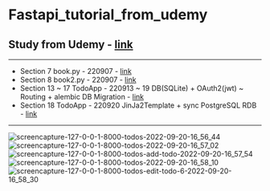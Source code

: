# Fastapi_tutorial_from_udemy
## Study from Udemy - [link](https://www.udemy.com/course/fastapi-the-complete-course/)
---
- Section 7 book.py - 220907 - [link](https://github.com/JYPark-Code/fast_api_tutorial_udemy/tree/Main/Projects/Book_Project/books.py)
- Section 8 book2.py - 220907 - [link](https://github.com/JYPark-Code/fast_api_tutorial_udemy/tree/Main/Projects/Book_Project/books2.py)
- Section 13 ~ 17 TodoApp - 220913 ~ 19 DB(SQLite) + OAuth2(jwt) ~ Routing + alembic DB Migration - [link](https://github.com/JYPark-Code/fast_api_tutorial_udemy/tree/Main/Projects/Alembic_Project)
- Section 18 TodoApp - 220920 JinJa2Template + sync PostgreSQL RDB - [link](https://github.com/JYPark-Code/fast_api_tutorial_udemy/tree/Main/Projects/Web_Project/TodoApp)
---
![screencapture-127-0-0-1-8000-todos-2022-09-20-16_56_44](https://user-images.githubusercontent.com/17328659/191201381-c05c35c0-3764-427a-a133-817c2fe40ff7.png)
![screencapture-127-0-0-1-8000-todos-2022-09-20-16_57_02](https://user-images.githubusercontent.com/17328659/191201396-f65ad53b-e691-4e86-b79b-290847a00fff.png)
![screencapture-127-0-0-1-8000-todos-add-todo-2022-09-20-16_57_54](https://user-images.githubusercontent.com/17328659/191201403-5e399d79-9914-4b0f-8c94-9ac77a7fc60e.png)
![screencapture-127-0-0-1-8000-todos-2022-09-20-16_58_10](https://user-images.githubusercontent.com/17328659/191201415-73b5ab38-0c33-4525-9a94-4095d5155549.png)
![screencapture-127-0-0-1-8000-todos-edit-todo-6-2022-09-20-16_58_30](https://user-images.githubusercontent.com/17328659/191201423-50ad7295-680c-4358-99c2-405efefa4a4f.png)
